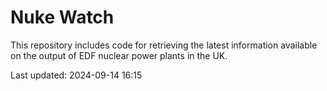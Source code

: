 # Nuke Watch

This repository includes code for retrieving the latest information available on the output of EDF nuclear power plants in the UK.

Last updated: 2024-09-14 16:15